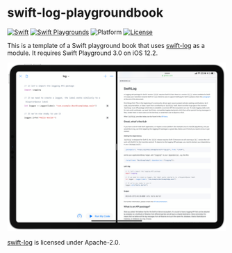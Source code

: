 # swift-log-playgroundbook

[![Swift](https://img.shields.io/badge/Swift-5.0-orange.svg)](https://developer.apple.com/swift/)
[![Swift Playgrounds](https://img.shields.io/badge/Swift%20Playgrounds-3.0-orange.svg)](https://itunes.apple.com/jp/app/swift-playgrounds/id908519492)
![Platform](https://img.shields.io/badge/platform-ios-lightgrey.svg)
[![License](https://img.shields.io/github/license/kkk669/swift-log-playgroundbook.svg)](LICENSE)

This is a template of a Swift playground book that uses [swift-log](https://github.com/apple/swift-log) as a module. It requires Swift Playground 3.0 on iOS 12.2.

![](photo.png)

[swift-log](https://github.com/apple/swift-log) is licensed under Apache-2.0.
